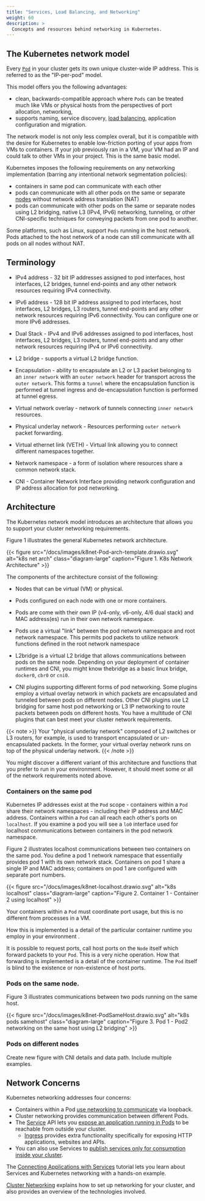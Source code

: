 ```yaml
---
title: "Services, Load Balancing, and Networking"
weight: 60
description: >
  Concepts and resources behind networking in Kubernetes.
---
```


[//]: # (Change section to Kubernetes network model and update docs references )
## The Kubernetes network model

Every [`Pod`](/docs/concepts/workloads/pods/) in your cluster gets its own unique cluster-wide IP address. This is referred to as the "IP-per-pod" model.

[//]: # (Understand the ports related to TCP/UDP. Don't think host ports is useful for the reader as this point.) 
[//]: # (This means you do not need to explicitly create links between `Pods` and you
almost never need to deal with mapping container ports to host ports.)  

This model offers you the following advantages:

* clean, backwards-compatible approach where `Pods` can be treated 
much like VMs or physical hosts from the perspectives of port allocation, networking,
* supports naming, service discovery, [load balancing](/docs/concepts/services-networking/ingress/#load-balancing), 
application configuration and migration.
  
The network model is not only less complex overall, but it is compatible
with the desire for Kubernetes to enable low-friction porting of your apps from VMs
to containers. If your job previously ran in a VM, your VM had an IP and could
talk to other VMs in your project.  This is the same basic model.

Kubernetes imposes the following requirements on any networking
implementation (barring any intentional network segmentation policies):

* containers in same pod can communicate with each other
* pods can communicate with all other pods on the same or separate [nodes](/docs/concepts/architecture/nodes/)
without network address translation (NAT)
* pods can communicate with other pods on the same or separate nodes using L2 bridging, native L3 (IPv4, IPv6) networking, tunneling, or other CNI-specific techniques for conveying packets from one pod to another.  

Some platforms, such as Linux, support `Pods` running in the host network. Pods attached to the host network of a node can still communicate 
with all pods on all nodes without NAT.

## Terminology

* IPv4 address - 32 bit IP addresses assigned to pod interfaces, host interfaces, L2 bridges, tunnel end-points and any other network resources requiring IPv4 connectivity. 
* IPv6 address - 128 bit IP address assigned to pod interfaces, host interfaces, L2 bridges, L3 routers, tunnel end-points and any other network resources requiring IPv6 connectivity. You can configure one or more IPv6 addresses.

* Dual Stack - IPv4 and IPv6 addresses assigned to pod interfaces, host interfaces, L2 bridges, L3 routers, tunnel end-points and any other network resources requiring IPv4 or IPv6 connectivity.

* L2 bridge - supports a virtual L2 bridge function.

* Encapsulation - ability to encapsulate an L2 or L3 packet belonging to an `inner network` with an `outer network` header for transport across the `outer network`. This forms a `tunnel` where the encapsulation function is performed at tunnel ingress and de-encapsulation function is performed at tunnel egress. 

* Virtual network overlay - network of tunnels connecting `inner network` resources.  

* Physical underlay network - Resources performing `outer network` packet forwarding. 

* Virtual ethernet link (VETH) - Virtual link allowing you to connect different namespaces together. 

* Network namespace - a form of isolation where resources share a common network stack.

* CNI - Container Network Interface providing network configuration and IP address allocation for pod networking.


## Architecture

The Kubernetes network model introduces an architecture that allows you to support your cluster networking requirements.

Figure 1 illustrates the general Kubernetes network architecture.

{{< figure src="/docs/images/k8net-Pod-arch-template.drawio.svg" alt="k8s net arch" class="diagram-large" caption="Figure 1. K8s Network Architecture" >}}

The components of the architecture consist of the following:

* Nodes that can be virtual (VM) or physical.
  
* Pods configured on each node with one or more containers.
  
* Pods are come with their own IP (v4-only, v6-only, 4/6 dual stack) and MAC address(es) run in their own network namespace.
  
* Pods use a virtual "link" between the pod network namespace and root network namespace. This permits pod packets to utilize network functions defined in the root network namespace 
  
* L2bridge is a virtual L2 bridge that allows communications between pods on the same node. Depending on your deployment of container runtimes and CNI, you might know thebridge as a basic linux bridge, `docker0`, `cbr0` or `cni0`. 
  
* CNI plugins supporting different forms of pod networking. Some plugins employ a virtual overlay network in which packets are encapsulated and tunneled between pods on different nodes. Other CNI plugins use L2 bridging for same host pod networking or L3 IP networking to route packets between pods on different hosts. You have a multitude of CNI plugins that can best meet your cluster network requirements.


{{< note >}}
Your "physical underlay network" composed of L2 switches or L3 routers, for example, is used to transport encapsulated or un-encapsulated packets. In the former, your virtual overlay network runs on top of the physical underlay network.
{{< /note >}}

You might discover a different variant of this architecture and functions that you prefer to run in your environment. However, it should meet some or all of the network requirements noted above. 

### Containers on the same pod

Kubernetes IP addresses exist at the `Pod` scope - containers within a `Pod`
share their network namespaces - including their IP address and MAC address.
Containers within a `Pod` can all reach each other's ports on
`localhost`. If you examine a pod you will see a `lo0` interface used for localhost communications between containers in the pod network namespace. 

Figure 2 illustrates localhost communications between two containers on the same pod. You define a pod 1 network namespace that essentially provides pod 1 with its own network stack. Containers on pod 1 share a single IP and MAC address; containers on pod 1 are configured with separate port numbers.

{{< figure src="/docs/images/k8net-localhost.drawio.svg" alt="k8s localhost" class="diagram-large" caption="Figure 2. Container 1 - Container 2 using localhost" >}}

Your containers within a `Pod` must coordinate port
usage, but this is no different from processes in a VM.  

How this is implemented is a detail of the particular container runtime you employ in your environment .

It is possible to request ports, call host ports on the `Node` itself which forward packets to your `Pod`. This is a very niche operation. How that forwarding is
implemented is a detail of the container runtime. The `Pod` itself is
blind to the existence or non-existence of host ports.

### Pods on the same node.

Figure 3 illustrates communications between two pods running on the same host. 

{{< figure src="/docs/images/k8net-PodSameHost.drawio.svg" alt="k8s pods samehost" class="diagram-large" caption="Figure 3. Pod 1 - Pod2 networking on the same host using L2 bridging" >}}



### Pods on different nodes

Create new figure with CNI details and data path. Include multiple examples.

## Network Concerns

Kubernetes networking addresses four concerns:
- Containers within a Pod [use networking to communicate](/docs/concepts/services-networking/dns-pod-service/) via loopback.
- Cluster networking provides communication between different Pods.
- The [Service](/docs/concepts/services-networking/service/) API lets you
  [expose an application running in Pods](/docs/tutorials/services/connect-applications-service/)
  to be reachable from outside your cluster.
  - [Ingress](/docs/concepts/services-networking/ingress/) provides extra functionality
    specifically for exposing HTTP applications, websites and APIs.
- You can also use Services to
  [publish services only for consumption inside your cluster](/docs/concepts/services-networking/service-traffic-policy/).

The [Connecting Applications with Services](/docs/tutorials/services/connect-applications-service/) tutorial lets you learn about Services and Kubernetes networking with a hands-on example.

[Cluster Networking](/docs/concepts/cluster-administration/networking/) explains how to set
up networking for your cluster, and also provides an overview of the technologies involved.

